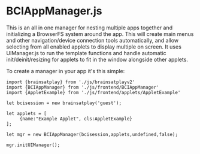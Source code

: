 # BCIAppManager.js

This is an all in one manager for nesting multiple apps together and initializing a BrowserFS system around the app. This will create main menus and other navigation/device connection tools automatically, and allow selecting from all enabled applets to display multiple on screen. It uses UIManager.js to run the template functions and handle automatic init/deinit/resizing for applets to fit in the window alongside other applets. 

To create a manager in your app it's this simple:

```
import {brainsatplay} from './js/brainsatplayv2'
import {BCIAppManager} from './js/frontend/BCIAppManager'
import {AppletExample} from './js/frontend/applets/AppletExample'

let bcisession = new brainsatplay('guest');

let applets = [
     {name:"Example Applet", cls:AppletExample}
];

let mgr = new BCIAppManager(bcisession,applets,undefined,false);

mgr.initUIManager();


```